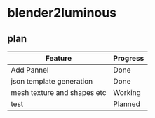 # blender2luminous
## plan
| Feature                     | Progress |
| --------------------------- | -------- |
| Add Pannel                  | Done     |
| json template generation    | Done     |
| mesh texture and shapes etc | Working  |
| test                        | Planned  |